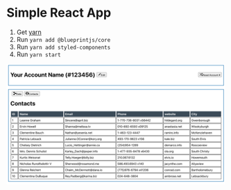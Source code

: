# Simple React App

1. Get [yarn](https://yarnpkg.com/)
2. Run ```yarn add @blueprintjs/core```
3. Run ```yarn add styled-components```
4. Run ```yarn start```

<img src="simple-react-page.png">